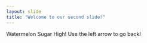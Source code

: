 ```yaml
---
layout: slide
title: "Welcome to our second slide!"
---
```

Watermelon Sugar High!
Use the left arrow to go back!

